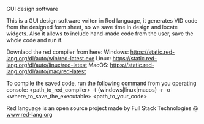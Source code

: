GUI design software

This is a GUI design software writen in Red language, it generates VID code from the 
designed form sheet, so we save time in design and locate widgets. Also it allows to include hand-made 
code from the user, save the whole code and run it.

Downlaod the red compiler from here:
Windows: https://static.red-lang.org/dl/auto/win/red-latest.exe
Linux: https://static.red-lang.org/dl/auto/linux/red-latest
MacOS: https://static.red-lang.org/dl/auto/mac/red-latest

To compile the saved code, run the following command from you operating console:
<path_to_red_compiler> -t {windows|linux|macos} -r -o <where_to_save_the_executable> <path_to_your_code>

Red language is an open source project made by Full Stack Technologies @ www.red-lang.org
